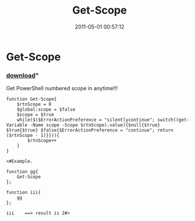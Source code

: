 ﻿---
pid:            2642
parent:         0
children:       
poster:         ingted
title:          Get-Scope
date:           2011-05-01 00:57:12
format:         posh
---

# Get-Scope

### [download](2642.ps1)"

Get PowerShell numbered scope in anytime!!!

```posh
function Get-Scope{
    $rtnScope = 0
    $global:scope = $false
    $scope = $true
    while($($ErrorActionPreference = "silentlycontinue"; switch((get-Variable -Name scope -Scope $rtnScope).value){$null{$true} $true{$true} $false{$ErrorActionPreference = "continue"; return ($rtnScope - 1)}})){
        $rtnScope++
    }
}

<#Example.

function gg{
    Get-Scope
}; 

function iii{
    gg
}; 

iii    ==> result is 2#>


```
